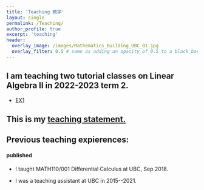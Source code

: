 ```yaml
---
title: 'Teaching 教学'
layout: single
permalink: /Teaching/
author_profile: true
excerpt: 'teaching'
header:
  overlay_image: /images/Mathematics_Building_UBC_01.jpg
  overlay_filter: 0.5 # same as adding an opacity of 0.5 to a black background
---
```


## I am teaching two tutorial classes on Linear Algebra II in 2022-2023 term 2.
+ [EX1](/file/teaching/EX1.pdf)



## This is my [teaching statement.](/file/teaching_statement.pdf)

## Previous teaching expierences:


#### published

+ I taught MATH110/001 Differential Calculus at UBC, Sep 2018.

+ I was a teaching assistant  at UBC in 2015--2021.

